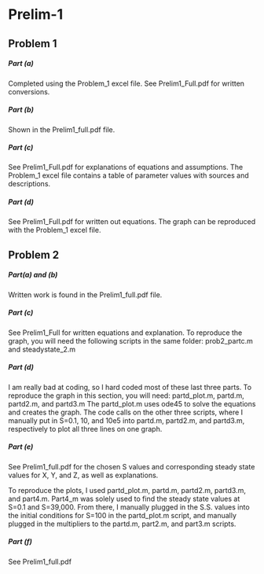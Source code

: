 # Prelim-1

## Problem 1
##### Part (a)
Completed using the Problem_1 excel file. See Prelim1_Full.pdf for written conversions. 
##### Part (b) 
Shown in the Prelim1_full.pdf file. 
##### Part (c)
See Prelim1_Full.pdf for explanations of equations and assumptions. The Problem_1 excel file contains a table of parameter values with     sources and descriptions.
##### Part (d)
See Prelim1_Full.pdf for written out equations. The graph can be reproduced with the Problem_1 excel file. 
    
## Problem 2
##### Part(a) and (b)
Written work is found in the Prelim1_full.pdf file. 
##### Part (c)
See Prelim1_Full for written equations and explanation. To reproduce the graph, you will need the following scripts in the same folder: prob2_partc.m and steadystate_2.m
##### Part (d)
I am really bad at coding, so I hard coded most of these last three parts. To reproduce the graph in this section, you will need:
    partd_plot.m, partd.m, partd2.m, and partd3.m
The partd_plot.m uses ode45 to solve the equations and creates the graph. The code calls on the other three scripts, where I manually put in S=0.1, 10, and 10e5 into partd.m, partd2.m, and partd3.m, respectively to plot all three lines on one graph. 
##### Part (e)
See Prelim1_full.pdf for the chosen S values and corresponding steady state values for X, Y, and Z, as well as explanations. 

To reproduce the plots, I used partd_plot.m, partd.m, partd2.m, partd3.m, and part4.m. Part4_m was solely used to find the steady state values at S=0.1 and S=39,000. From there, I manually plugged in the S.S. values into the initial conditions for S=100 in the partd_plot.m script, and manually plugged in the multipliers to the partd.m, part2.m, and part3.m scripts. 
##### Part (f) 
See Prelim1_full.pdf 


    
